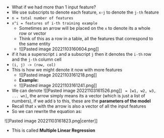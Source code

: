 - What if we had more than 1 input feature?
- We use subscripts to denote each feature, `x˅j` to denote the `j-th` feature
- `n = total number of features`
- `x^i = features of i-th training example`
	- Sometimes an arrow will be placed on the `x` to denote its a whole row or vector 
	- Think of this as a row in a table, all the features that correspond to the same entity
	- ![[Pasted image 20221103160604.png]]
- if it has a superscript `i` and a subscript `j` then it denotes the `i-th` row and the `j-th` column cell
- `(i, j) -> (row, col)`
- This is how we might denote it now with more features
	- ![[Pasted image 20221103161218.png]]
	- **Example:**
	- ![[Pasted image 20221103161241.png]]
- We can denote ![[Pasted image 20221103161526.png]] ` = [w1, w2, w3, ... wn]`, the arrow simply means its a vector (which is just a list of numbers), if we add `b` to this, these are the **parameters of the model**
- Recall that `x` with the arrow is also a vector of all the input features
- So we can rewrite the equation as:

![[Pasted image 20221103161823.png|center]]

- This is called **Multiple Linear Regression**
